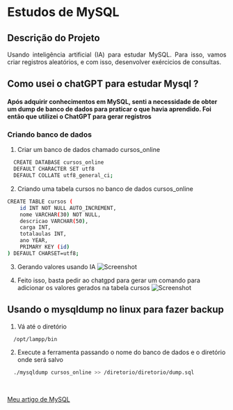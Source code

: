 # Estudos de MySQL
## Descrição do Projeto
<p align="justify"> Usando inteligência artificial (IA) para estudar MySQL. Para isso, vamos criar registros aleatórios, e com isso, desenvolver exércicios de consultas.  </p>

## Como usei o chatGPT para estudar Mysql ?

#### Após adquirir conhecimentos em MySQL, senti a necessidade de obter um dump de banco de dados para praticar o que havia aprendido. Foi então que utilizei o ChatGPT para gerar registros
### Criando banco de dados 

1. Criar um banco de dados chamado cursos_online
```bash
  CREATE DATABASE cursos_online
  DEFAULT CHARACTER SET utf8
  DEFAULT COLLATE utf8_general_ci;
```
2. Criando uma tabela cursos no banco de dados cursos_online
```bash
CREATE TABLE cursos (
    id INT NOT NULL AUTO_INCREMENT,
    nome VARCHAR(30) NOT NULL,
    descricao VARCHAR(50),
    carga INT,
    totalaulas INT,
    ano YEAR,
    PRIMARY KEY (id)
) DEFAULT CHARSET=utf8;
```
3. Gerando valores usando IA 
![Screenshot](https://github.com/robertocoliver/mysql/assets/102238044/0d222e75-d6a6-4391-8ca9-495095a23647)

4. Feito isso, basta pedir ao chatgpd para gerar um comando para adicionar os valores gerados na tabela cursos 
![Screenshot](https://github.com/robertocoliver/mysql/assets/102238044/23cd6c2d-ac01-45f0-a621-d0e2e7b680af)


## Usando o mysqldump no linux para fazer backup
1. Vá até o diretório
```bash
  /opt/lampp/bin
```   
2. Execute a ferramenta passando o nome do banco de dados e o diretório onde será salvo
```bash
  ./mysqldump cursos_online >> /diretorio/diretorio/dump.sql
```


<br />

[Meu artigo de MySQL](https://medium.com/@robertocoliver/mysql-15fd5f6834f3)<br />

